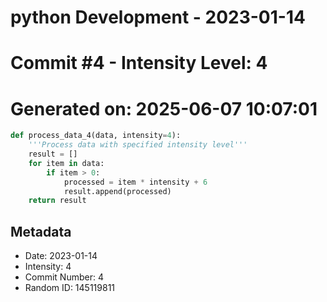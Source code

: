 ﻿# python Development - 2023-01-14
# Commit #4 - Intensity Level: 4
# Generated on: 2025-06-07 10:07:01
```python
def process_data_4(data, intensity=4):
    '''Process data with specified intensity level'''
    result = []
    for item in data:
        if item > 0:
            processed = item * intensity + 6
            result.append(processed)
    return result
```
## Metadata
- Date: 2023-01-14
- Intensity: 4
- Commit Number: 4
- Random ID: 145119811
